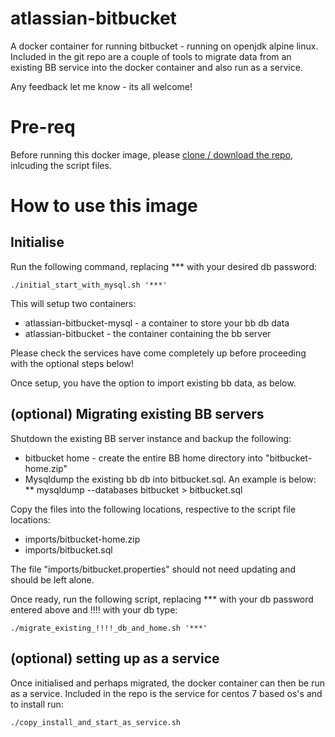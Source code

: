 # atlassian-bitbucket
A docker container for running bitbucket - running on openjdk alpine linux.
Included in the git repo are a couple of tools to migrate data from an existing BB service into the docker container and also run as a service.

Any feedback let me know - its all welcome!

# Pre-req

Before running this docker image, please [clone / download the repo](https://github.com/blofse/atlassian-bitbucket), inlcuding the script files.

# How to use this image
## Initialise
Run the following command, replacing *** with your desired db password:
```
./initial_start_with_mysql.sh '***'
```
This will setup two containers: 
* atlassian-bitbucket-mysql - a container to store your bb db data
* atlassian-bitbucket - the container containing the bb server

Please check the services have come completely up before proceeding with the optional steps below!

Once setup, you have the option to import existing bb data, as below.

## (optional) Migrating existing BB servers

Shutdown the existing BB server instance and backup the following:
* bitbucket home - create the entire BB home directory into "bitbucket-home.zip"
* Mysqldump the existing bb db into bitbucket.sql. An example is below:
** mysqldump --databases bitbucket > bitbucket.sql

Copy the files into the following locations, respective to the script file locations:
* imports/bitbucket-home.zip
* imports/bitbucket.sql

The file "imports/bitbucket.properties" should not need updating and should be left alone.

Once ready, run the following script, replacing *** with your db password entered above and !!!! with your db type:
```
./migrate_existing_!!!!_db_and_home.sh '***'
```

## (optional) setting up as a service

Once initialised and perhaps migrated, the docker container can then be run as a service. 
Included in the repo is the service for centos 7 based os's and to install run:
```
./copy_install_and_start_as_service.sh
```
